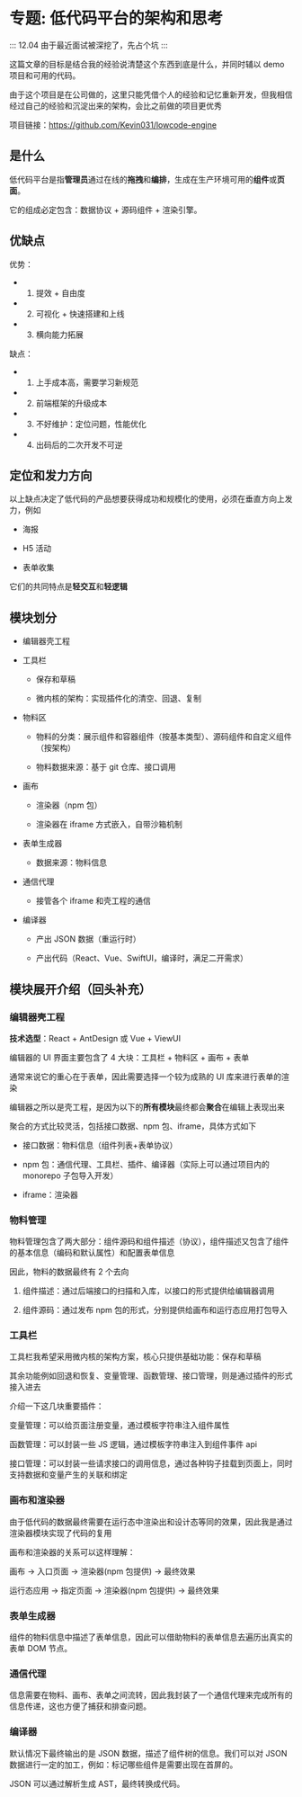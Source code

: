 # 专题: 低代码平台的架构和思考

:::
12.04 由于最近面试被深挖了，先占个坑
:::

这篇文章的目标是结合我的经验说清楚这个东西到底是什么，并同时辅以 demo 项目和可用的代码。

由于这个项目是在公司做的，这里只能凭借个人的经验和记忆重新开发，但我相信经过自己的经验和沉淀出来的架构，会比之前做的项目更优秀

项目链接：https://github.com/Kevin031/lowcode-engine

## 是什么

低代码平台是指**管理员**通过在线的**拖拽**和**编排**，生成在生产环境可用的**组件**或**页面**。

它的组成必定包含：数据协议 + 源码组件 + 渲染引擎。

## 优缺点

优势：

- 1. 提效 + 自由度

- 2. 可视化 + 快速搭建和上线

- 3. 横向能力拓展

缺点：

- 1. 上手成本高，需要学习新规范

- 2. 前端框架的升级成本

- 3. 不好维护：定位问题，性能优化

- 4. 出码后的二次开发不可逆

## 定位和发力方向

以上缺点决定了低代码的产品想要获得成功和规模化的使用，必须在垂直方向上发力，例如

- 海报

- H5 活动

- 表单收集

它们的共同特点是**轻交互**和**轻逻辑**

## 模块划分

- 编辑器壳工程

- 工具栏

  - 保存和草稿

  - 微内核的架构：实现插件化的清空、回退、复制

- 物料区

  - 物料的分类：展示组件和容器组件（按基本类型）、源码组件和自定义组件（按架构）

  - 物料数据来源：基于 git 仓库、接口调用

- 画布

  - 渲染器（npm 包）

  - 渲染器在 iframe 方式嵌入，自带沙箱机制

- 表单生成器

  - 数据来源：物料信息

- 通信代理

  - 接管各个 iframe 和壳工程的通信

- 编译器

  - 产出 JSON 数据（重运行时）

  - 产出代码（React、Vue、SwiftUI，编译时，满足二开需求）

## 模块展开介绍（回头补充）

### 编辑器壳工程

**技术选型**：React + AntDesign 或 Vue + ViewUI

编辑器的 UI 界面主要包含了 4 大块：工具栏 + 物料区 + 画布 + 表单

通常来说它的重心在于表单，因此需要选择一个较为成熟的 UI 库来进行表单的渲染

编辑器之所以是壳工程，是因为以下的**所有模块**最终都会**聚合**在编辑上表现出来

聚合的方式比较灵活，包括接口数据、npm 包、iframe，具体方式如下

- 接口数据：物料信息（组件列表+表单协议）

- npm 包：通信代理、工具栏、插件、编译器（实际上可以通过项目内的 monorepo 子包导入开发）

- iframe：渲染器

### 物料管理

物料管理包含了两大部分：组件源码和组件描述（协议），组件描述又包含了组件的基本信息（编码和默认属性）和配置表单信息

因此，物料的数据最终有 2 个去向

1. 组件描述：通过后端接口的扫描和入库，以接口的形式提供给编辑器调用

2. 组件源码：通过发布 npm 包的形式，分别提供给画布和运行态应用打包导入

### 工具栏

工具栏我希望采用微内核的架构方案，核心只提供基础功能：保存和草稿

其余功能例如回退和恢复、变量管理、函数管理、接口管理，则是通过插件的形式接入进去

介绍一下这几块重要插件：

变量管理：可以给页面注册变量，通过模板字符串注入组件属性

函数管理：可以封装一些 JS 逻辑，通过模板字符串注入到组件事件 api

接口管理：可以封装一些请求接口的调用信息，通过各种钩子挂载到页面上，同时支持数据和变量产生的关联和绑定

### 画布和渲染器

由于低代码的数据最终需要在运行态中渲染出和设计态等同的效果，因此我是通过渲染器模块实现了代码的复用

画布和渲染器的关系可以这样理解：

画布 -> 入口页面 -> 渲染器(npm 包提供) -> 最终效果

运行态应用 -> 指定页面 -> 渲染器(npm 包提供) -> 最终效果

### 表单生成器

组件的物料信息中描述了表单信息，因此可以借助物料的表单信息去遍历出真实的表单 DOM 节点。

### 通信代理

信息需要在物料、画布、表单之间流转，因此我封装了一个通信代理来完成所有的信息传递，这也方便了捕获和排查问题。

### 编译器

默认情况下最终输出的是 JSON 数据，描述了组件树的信息。我们可以对 JSON 数据进行一定的加工，例如：标记哪些组件是需要出现在首屏的。

JSON 可以通过解析生成 AST，最终转换成代码。
